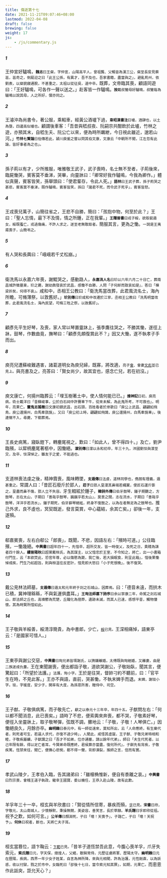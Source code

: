 ```yaml
---
title: 傷逝第十七
date: 2021-11-21T09:07:46+08:00
lastmod: 2022-04-08
draft: false
brewing: false
weight: 17
js:
    - /js/commentary.js
---
```


##### 1

王仲宣好驢鳴，<small>**魏志**曰王粲，字仲宣，山陽高平人，曾祖龔、父暢皆為漢三公，粲至長安見蔡邕，邕奇之，倒屣迎之曰「此王公孫，有異才，吾不及也，吾家書籍，盡當與之」，避亂荊州，依劉表，以粲貌寢通脫，不甚重之，太祖以從征吳，道中卒。</small>既葬，文帝臨其喪，顧語同遊曰：「王好驢鳴，可各作一聲以送之。」赴客皆一作驢鳴。<small>**按**戴叔鸞母好驢鳴，叔鸞每為驢鳴以說其母，人之所好，儻亦同之。</small>

##### 2

王濬沖為尚書令，著公服，乘軺車，經黃公酒壚下過，<small>**韋昭漢書注**曰壚，酒肆也，以土為墮，四邊高似壚也。</small>顧謂後車客：「吾昔與嵇叔夜、阮嗣宗共酣飲於此壚，竹林之遊，亦預其末，自嵇生夭、阮公亡以來，便為時所羈紲，今日視此雖近，邈若山河。」<small>**竹林七賢論**曰俗傳若此，潁川庾爰之嘗以問其伯文康，文康云「中朝所不聞，江左忽有此論，皆好事者為之也」。</small>

##### 3

孫子荊以有才，少所推服，唯雅敬王武子，武子喪時，名士無不至者，子荊後來，臨屍慟哭，賓客莫不垂涕，哭畢，向靈牀曰：「卿常好我作驢鳴，今我為卿作。」體似真聲，賓客皆笑，孫舉頭曰：「使君輩存，令此人死。」<small>**語林**曰王武子葬，孫子荊哭之甚悲，賓客莫不垂涕，既作驢鳴，賓客皆笑，孫曰「諸君不死，而令武子死乎」，賓客皆怒。</small>

##### 4

王戎喪兒萬子，山簡往省之，王悲不自勝，簡曰：「孩抱中物，何至於此？」王曰：「聖人忘情，最下不及情，情之所鍾，正在我輩。」<small>**王隱晉書**曰戎子綏，欲取裴遁女，綏既蚤亡，戎過傷痛，不許人求之，遂至老無敢取者。</small>簡服其言，更為之慟。<small>一說是王夷甫喪子，山簡弔之。</small>

##### 5

有人哭和長輿曰：「峨峨若千丈松崩。」

##### 6

衛洗馬以永嘉六年喪，謝鯤哭之，感動路人，<small>**永嘉流人名**曰玠以六年六月二十日亡，葬南昌城許徵墓東，玠之薨，謝幼輿發哀於武昌，感慟不自勝，人問「子何卹而致哀如是」，答曰「棟梁折矣，何得不哀」。</small>咸和中，丞相王公教曰：「衛洗馬當改葬，此君風流名士，海內所瞻，可脩薄祭，以敦舊好。」<small>**玠別傳**曰玠咸和中改遷於江寧，丞相王公教曰「洗馬明當改葬，此君風流名士，海內民望，可脩三牲之祭，以敦舊好」。</small>

##### 7

顧彥先平生好琴，及喪，家人常以琴置靈牀上，張季鷹往哭之，不勝其慟，遂徑上牀，鼓琴，作數曲竟，撫琴曰：「顧彥先頗復賞此不？」因又大慟，遂不執孝子手而出。

##### 8

庾亮兒遭蘇峻難遇害，諸葛道明女為庾兒婦，既寡，將改適，<small>亮子[會](../06/#17)、會妻[文彪](../05/#25)並已見上。</small>與亮書及之，亮答曰：「賢女尚少，故其宜也，感念亡兒，若在初沒。」

##### 9

庾文康亡，何揚州臨葬云：「埋玉樹著土中，使人情何能已已。」<small>**搜神記**曰初，庾亮病，術士戴洋曰「昔蘇峻事，公於白石祠中許賽車下牛，從來未解，為此鬼所考，不可救也」，明年，亮果亡。**靈鬼志謠徵**曰文康初鎮武昌，出石頭，百姓看者於岸歌曰「庾公上武昌、翩翩如飛鳥，庾公還揚州，白馬牽旒旐」，又曰「庾公初上時，翩翩如飛鵶，庾公還揚州，白馬牽旐車」，後連徵不入，尋薨，下都葬焉。</small>

##### 10

王長史病篤，寢臥鐙下，轉麈尾視之，歎曰：「如此人，曾不得四十。」及亡，劉尹臨殯，以犀柄麈尾著柩中，因慟絕。<small>**濛別傳**曰濛以永和初卒，年三十九，沛國劉惔與濛至交，及卒，惔深悼之，雖友于之愛，不能過也。</small>

##### 11

支道林喪法虔之後，精神霣喪，風味轉墜，<small>**支遁傳**曰法虔，道林同學也，儁朗有理義，遁甚重之。</small>常謂人曰：「昔匠石廢斤於郢人，<small>**莊子**曰郢人堊漫其鼻端若蠅翼，使匠石運斤斲之，堊盡而鼻不傷，郢人立不失容。</small>牙生輟絃於鍾子，<small>**韓詩外傳**曰伯牙鼓琴，鍾子期聽之，方鼓琴，志在太山，子期曰「善哉乎鼓琴，巍巍乎若太山」，莫景之間，志在流水，子期曰「善哉乎鼓琴，洋洋乎若流水」，鍾子期死，伯牙擗琴絕絃，終身不復鼓之，以為在者無足為之鼓琴也。</small>推己外求，良不虛也，冥契既逝，發言莫賞，中心蘊結，余其亡矣。」卻後一年，支遂殞。

##### 12

郗嘉賓喪，左右白郗公「郎喪」，既聞，不悲，因語左右：「殯時可道。」公往臨殯，一慟幾絕。<small>**中興書**曰超年四十一，先愔卒，超所交友，皆一時俊乂，及死之日，貴賤為誄者四十餘人。**續晉陽秋**曰超黨戴桓氏，為其謀主，以父愔忠於王室，不令知之，將亡，出一小書箱付門生，云「本欲焚此，恐官年尊，必以傷愍為斃，我亡後，若大損眠食，則呈此箱」，愔後果慟悼成疾，門生乃如超旨，則與桓溫往反密計，愔見即大怒曰「小子死恨晚」，後不復哭。</small>

##### 13

戴公見林法師墓，<small>**支遁傳**曰遁太和元年終于剡之石城山，因葬焉。</small>曰：「德音未遠，而拱木已積，冀神理緜緜，不與氣運俱盡耳。」<small>**王珣法師墓下詩序**曰余以寧康二年，命駕之剡石城山，即法師之丘也，高墳鬱為荒楚，丘隴化為宿莽，遺跡未滅，而其人已遠，感想平昔，觸物悽懷。其為時賢所惜如此。</small>

##### 14

王子敬與羊綏善，綏清淳簡貴，為中書郎，少亡，<small>[綏](../05/#60)已見。</small>王深相痛悼，語東亭云：「是國家可惜人。」

##### 15

王東亭與謝公交惡，<small>**中興書**曰珣兄弟皆壻謝氏，以猜嫌離婚，太傅既與珣絕婚，又離妻，由是二族遂成仇釁。</small>王在東聞謝喪，便出都詣子敬，道欲哭謝公，子敬始臥，聞其言，便驚起曰：「所望於法護。」<small>法護，珣小字。</small>王於是往哭，督帥刁約不聽前，曰：「官平生在時，不見此客。」王亦不與語，直前，哭甚慟，不執末婢手而退。<small>末婢，謝琰小字。琰，字瑗度，安少子，開率有大度，為孫恩所害，贈侍中、司空。</small>

##### 16

王子猷、子敬俱病篤，而子敬先亡，<small>獻之以泰元十三年卒，年四十五。</small>子猷問左右：「何以都不聞消息，此已喪矣。」語時了不悲，便索輿來奔喪，都不哭，子敬素好琴，便徑入坐靈牀上，取子敬琴彈，弦既不調，擲地云：「子敬，子敬！人琴俱亡。」因慟絕良久，月餘亦卒。<small>**幽明錄**曰泰元中，有一師從遠來，莫知所出，云「人命應終，有生樂代者，則死者可生，若逼人求代，亦復不過少時」，人聞此，咸怪其虛誕，王子猷、子敬兄弟特相和睦，子敬疾屬纊，子猷謂之曰「吾才不如弟，位亦通塞，請以餘年代弟」，師曰「夫生代死者，以己年限有餘，得以足亡者耳，今賢弟命既應終，君侯算亦當盡，復何所代」，子猷先有背疾，子敬疾篤，恆禁來往，聞亡，便撫心悲惋，都不得一聲，背即潰裂，推師之言，信而有實。</small>

##### 17

孝武山陵夕，王孝伯入臨，告其諸弟曰：「雖榱桷惟新，便自有黍離之哀。」<small>**中興書**曰烈宗喪，會稽王道子執政，寵幸王國寶，委以機任，王恭入赴山陵，故有此歎。</small>

##### 18

羊孚年三十一卒，桓玄與羊欣書曰：「賢從情所信寄，暴疾而殞，<small>[孚](../02/#104)已見。**宋書**曰欣，字敬元，太山南城人，少懷靜默，秉操無競，美姿容，善笑言，長於草隸。**羊氏譜**曰孚即欣從祖。</small>祝予之歎，如何可言。」<small>**公羊傳**曰顏淵死，子曰「噫！天喪予」，子路亡，子曰「噫！天祝予」。**何休**曰祝者，斷也，天將亡夫子耳。</small>

##### 19

桓玄當篡位，語卞鞠云：<small>[卞範](../22/#6)已見。</small>「昔羊子道恆禁吾此意，今腹心喪羊孚，爪牙失索元，<small>**索氏譜**曰元，字天保，燉煌人，父緒，散騎常侍，元歷征虜將軍、歷陽太守。**幽明錄**曰元在歷陽，疾病，西界一年少女子姓某，自言為神所降，來與元相聞，許為治護，元性剛直，以為妖惑，收以付獄，戮之於市中，女臨死曰「卻後十七日，當令索元知其罪」，如期，元果亡。</small>而悤悤作此詆突，詎允天心？」